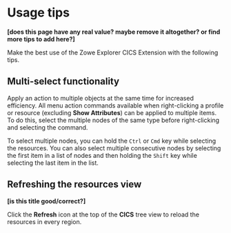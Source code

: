# Usage tips

**[does this page have any real value? maybe remove it altogether? or find more tips to add here?]**

Make the best use of the Zowe Explorer CICS Extension with the following tips.

## Multi-select functionality

Apply an action to multiple objects at the same time for increased efficiency. All menu action commands available when right-clicking a profile or resource (excluding **Show Attributes**) can be applied to multiple items. To do this, select the multiple nodes of the same type before right-clicking and selecting the command.

To select multiple nodes, you can hold the `Ctrl` or `Cmd` key while selecting the resources. You can also select multiple consecutive nodes by selecting the first item in a list of nodes and then holding the `Shift` key while selecting the last item in the list.

## Refreshing the resources view
**[is this title good/correct?]**

Click the **Refresh** icon at the top of the **CICS** tree view to reload the resources in every region.
